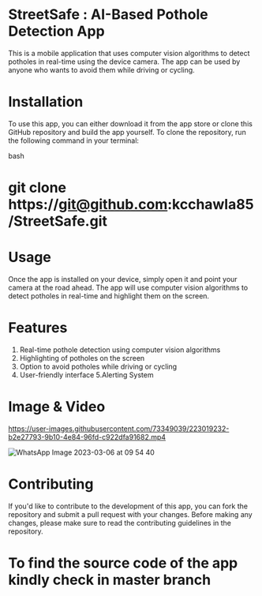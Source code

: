 # StreetSafe :  AI-Based Pothole Detection App
This is a mobile application that uses computer vision algorithms to detect potholes in real-time using the device camera. The app can be used by anyone who wants to avoid them while driving or cycling.

# Installation
To use this app, you can either download it from the app store or clone this GitHub repository and build the app yourself. To clone the repository, run the following command in your terminal:

bash
# git clone https://git@github.com:kcchawla85/StreetSafe.git

# Usage
Once the app is installed on your device, simply open it and point your camera at the road ahead. The app will use computer vision algorithms to detect potholes in real-time and highlight them on the screen. 

# Features
1. Real-time pothole detection using computer vision algorithms
2. Highlighting of potholes on the screen
3. Option to avoid potholes while driving or cycling
4. User-friendly interface
5.Alerting System

# Image & Video


https://user-images.githubusercontent.com/73349039/223019232-b2e27793-9b10-4e84-96fd-c922dfa91682.mp4

![WhatsApp Image 2023-03-06 at 09 54 40](https://user-images.githubusercontent.com/73349039/223019250-5f8ac210-4c72-4b84-bd1b-4e5eac91de42.jpg)


# Contributing
If you'd like to contribute to the development of this app, you can fork the repository and submit a pull request with your changes. Before making any changes, please make sure to read the contributing guidelines in the repository.

# To find the source code of the app kindly check in master branch


